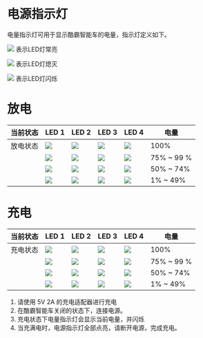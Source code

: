 ﻿---
sidebar_position: 5
sidebar_label: 电源指示灯
---

# 电源指示灯

电量指示灯可用于显示酷霸智能车的电量，指示灯定义如下。

![](https://wiki-media-ef.oss-cn-hongkong.aliyuncs.com//images/power-indicator-01.png) 表示LED灯常亮

![](https://wiki-media-ef.oss-cn-hongkong.aliyuncs.com//images/power-indicator-02.png) 表示LED灯熄灭

![](https://wiki-media-ef.oss-cn-hongkong.aliyuncs.com//images/power-indicator-03.png) 表示LED灯闪烁


# 放电
| 当前状态 | LED 1 | LED 2 | LED 3 | LED 4 | 电量 |
|---|---|---|---|---|---|
|放电状态|![](https://wiki-media-ef.oss-cn-hongkong.aliyuncs.com//images/power-indicator-01.png)|![](https://wiki-media-ef.oss-cn-hongkong.aliyuncs.com//images/power-indicator-01.png)|![](https://wiki-media-ef.oss-cn-hongkong.aliyuncs.com//images/power-indicator-01.png)|![](https://wiki-media-ef.oss-cn-hongkong.aliyuncs.com//images/power-indicator-01.png)| 100% |
||![](https://wiki-media-ef.oss-cn-hongkong.aliyuncs.com//images/power-indicator-01.png)|![](https://wiki-media-ef.oss-cn-hongkong.aliyuncs.com//images/power-indicator-01.png)|![](https://wiki-media-ef.oss-cn-hongkong.aliyuncs.com//images/power-indicator-01.png)|![](https://wiki-media-ef.oss-cn-hongkong.aliyuncs.com//images/power-indicator-02.png) | 75% ~ 99 % |
||![](https://wiki-media-ef.oss-cn-hongkong.aliyuncs.com//images/power-indicator-01.png)|![](https://wiki-media-ef.oss-cn-hongkong.aliyuncs.com//images/power-indicator-01.png)|![](https://wiki-media-ef.oss-cn-hongkong.aliyuncs.com//images/power-indicator-02.png) |![](https://wiki-media-ef.oss-cn-hongkong.aliyuncs.com//images/power-indicator-02.png) | 50% ~ 74% |
||![](https://wiki-media-ef.oss-cn-hongkong.aliyuncs.com//images/power-indicator-01.png)|![](https://wiki-media-ef.oss-cn-hongkong.aliyuncs.com//images/power-indicator-02.png) |![](https://wiki-media-ef.oss-cn-hongkong.aliyuncs.com//images/power-indicator-02.png) |![](https://wiki-media-ef.oss-cn-hongkong.aliyuncs.com//images/power-indicator-02.png) | 1% ~ 49% |

# 充电
| 当前状态 | LED 1 | LED 2 | LED 3 | LED 4 | 电量 |
|---|---|---|---|---|---|
|充电状态|![](https://wiki-media-ef.oss-cn-hongkong.aliyuncs.com//images/power-indicator-01.png)|![](https://wiki-media-ef.oss-cn-hongkong.aliyuncs.com//images/power-indicator-01.png)|![](https://wiki-media-ef.oss-cn-hongkong.aliyuncs.com//images/power-indicator-01.png)|![](https://wiki-media-ef.oss-cn-hongkong.aliyuncs.com//images/power-indicator-01.png)| 100% |
||![](https://wiki-media-ef.oss-cn-hongkong.aliyuncs.com//images/power-indicator-01.png)|![](https://wiki-media-ef.oss-cn-hongkong.aliyuncs.com//images/power-indicator-01.png)|![](https://wiki-media-ef.oss-cn-hongkong.aliyuncs.com//images/power-indicator-01.png)|![](https://wiki-media-ef.oss-cn-hongkong.aliyuncs.com//images/power-indicator-03.png) | 75% ~ 99 % |
||![](https://wiki-media-ef.oss-cn-hongkong.aliyuncs.com//images/power-indicator-01.png)|![](https://wiki-media-ef.oss-cn-hongkong.aliyuncs.com//images/power-indicator-01.png)|![](https://wiki-media-ef.oss-cn-hongkong.aliyuncs.com//images/power-indicator-03.png) |![](https://wiki-media-ef.oss-cn-hongkong.aliyuncs.com//images/power-indicator-02.png) | 50% ~ 74% |
||![](https://wiki-media-ef.oss-cn-hongkong.aliyuncs.com//images/power-indicator-01.png)|![](https://wiki-media-ef.oss-cn-hongkong.aliyuncs.com//images/power-indicator-03.png) |![](https://wiki-media-ef.oss-cn-hongkong.aliyuncs.com//images/power-indicator-02.png) |![](https://wiki-media-ef.oss-cn-hongkong.aliyuncs.com//images/power-indicator-02.png) | 1% ~ 49% |

1.	请使用 5V 2A 的充电适配器进行充电
2.	在酷霸智能车关闭的状态下，连接电源。
3.	充电状态下电量指示灯会显示当前电量，并闪烁
4.	当充满电时，电源指示灯全部点亮，请断开电源，完成充电。
